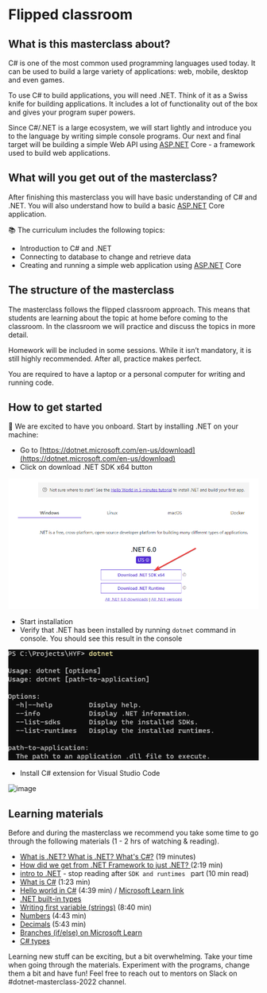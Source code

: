 # Flipped classroom

## What is this masterclass about?

C# is one of the most common used programming languages used today. It can be used to build a large variety of applications: web, mobile, desktop and even games.

To use C# to build applications, you will need .NET. Think of it as a Swiss knife for building applications. It includes a lot of functionality out of the box and gives your program super powers.

Since C#/.NET is a large ecosystem, we will start lightly and introduce you to the language by writing simple console programs. Our next and final target will be building a simple Web API using [ASP.NET](http://ASP.NET) Core - a framework used to build web applications.

## What will you get out of the masterclass?

After finishing this masterclass you will have basic understanding of C# and .NET. You will also understand how to build a basic [ASP.NET](http://ASP.NET) Core application.

📚 The curriculum includes the following topics:

- Introduction to C# and .NET
- Connecting to database to change and retrieve data
- Creating and running a simple web application using [ASP.NET](http://ASP.NET) Core

## The structure of the masterclass

The masterclass follows the flipped classroom approach. This means that students are learning about the topic at home before coming to the classroom. In the classroom we will practice and discuss the topics in more detail.

Homework will be included in some sessions. While it isn’t mandatory, it is still highly recommended. After all, practice makes perfect.

You are required to have a laptop or a personal computer for writing and running code.

## How to get started

🎉 We are excited to have you onboard. Start by installing .NET on your machine:

- Go to [https://dotnet.microsoft.com/en-us/download](https://dotnet.microsoft.com/en-us/download)
- Click on download .NET SDK x64 button

![Download dotnet](assets/dotnet-download.png)

- Start installation
- Verify that .NET has been installed by running `dotnet` command in console. You should see this result in the console

![Test dotnet installation](assets/dotnet-test.png)

- Install C# extension for Visual Studio Code

![image](https://user-images.githubusercontent.com/1658326/154748560-626f870a-3c25-4014-bfe5-d4f98f6d0af9.png)

## Learning materials

Before and during the masterclass we recommend you take some time to go through the following materials (1 - 2 hrs of watching & reading).

  - [What is .NET? What is .NET? What's C#?](https://www.youtube.com/watch?v=bEfBfBQq7EE) (19 minutes)
  - [How did we get from .NET Framework to just .NET?
](https://www.youtube.com/watch?v=RbbPLCyHTts) (2:19 min)
  - [intro to .NET](https://docs.microsoft.com/en-us/dotnet/core/introduction) - stop reading after `SDK and runtimes
` part (10 min read)
  - [What is C#](https://youtu.be/BM4CHBmAPh4) (1:23 min)
  - [Hello world in C#](https://youtu.be/KT2VR7m19So) (4:39 min) / [Microsoft Learn link](https://docs.microsoft.com/en-gb/learn/modules/csharp-write-first/)
  - [.NET built-in types](https://docs.microsoft.com/en-gb/dotnet/csharp/language-reference/builtin-types/built-in-types)
  - [Writing first variable (strings)](https://youtu.be/JSpC7Cz64h0) (8:40 min)
  - [Numbers](https://youtu.be/jEE0pWTq54U) (4:43 min)
  - [Decimals](https://youtu.be/kdKcpF9roeU) (5:43 min)
  - [Branches (if/else) on Microsoft Learn](https://docs.microsoft.com/en-gb/learn/modules/csharp-if-elseif-else/1-introduction)
  - [C# types](https://docs.microsoft.com/en-gb/dotnet/csharp/fundamentals/types/)

Learning new stuff can be exciting, but a bit overwhelming. Take your time when going through the materials. Experiment with the programs, change them a bit and have fun! Feel free to reach out to mentors on Slack on #dotnet-masterclass-2022 channel.
